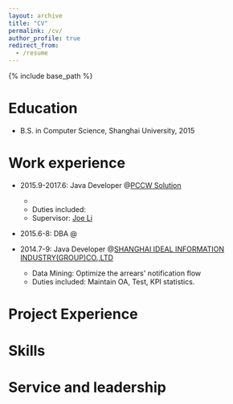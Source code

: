 ```yaml
---
layout: archive
title: "CV"
permalink: /cv/
author_profile: true
redirect_from:
  - /resume
---
```


{% include base_path %}

Education
======
* B.S. in Computer Science, Shanghai University, 2015

Work experience
======
* 2015.9-2017.6: Java Developer @[PCCW Solution](https://www.linkedin.com/company/pccw-solutions-limited-official-company-page/)


  * 
  * Duties included: 
  * Supervisor: [Joe Li](https://www.linkedin.com/in/joe-li-99a22a117/)

* 2015.6-8: DBA @[]()

* 2014.7-9: Java Developer @[SHANGHAI IDEAL INFORMATION INDUSTRY(GROUP)CO.,LTD](https://www.linkedin.com/company/上海理想信息产业-集团-有限公司/about/) 
  * Data Mining: Optimize the arrears' notification flow
  * Duties included: Maintain OA, Test, KPI statistics.

Project Experience
=====

  
Skills
======

  
Service and leadership
======
